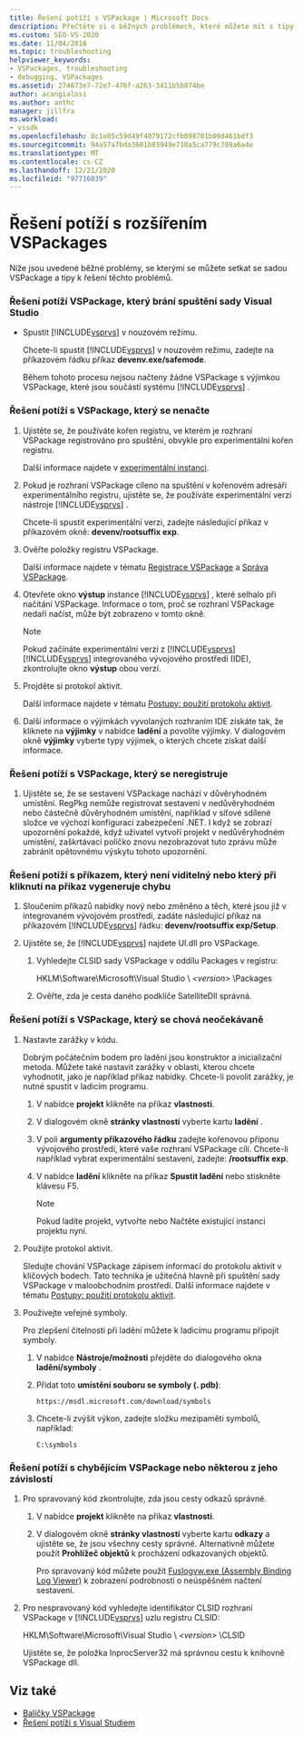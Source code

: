 ```yaml
---
title: Řešení potíží s VSPackage | Microsoft Docs
description: Přečtěte si o běžných problémech, které můžete mít s tipy pro VSPackage a řešení potíží, abyste mohli problémy vyřešit.
ms.custom: SEO-VS-2020
ms.date: 11/04/2016
ms.topic: troubleshooting
helpviewer_keywords:
- VSPackages, troubleshooting
- debugging, VSPackages
ms.assetid: 274673e7-72e7-476f-a263-3411b5b874be
author: acangialosi
ms.author: anthc
manager: jillfra
ms.workload:
- vssdk
ms.openlocfilehash: 0c1e85c59d49f4079172cfb098701b09d461bdf3
ms.sourcegitcommit: 94a57a7bda3601b83949e710a5ca779c709a6a4e
ms.translationtype: MT
ms.contentlocale: cs-CZ
ms.lasthandoff: 12/21/2020
ms.locfileid: "97716039"
---
```

# <a name="troubleshooting-vspackages"></a>Řešení potíží s rozšířením VSPackages
Níže jsou uvedené běžné problémy, se kterými se můžete setkat se sadou VSPackage a tipy k řešení těchto problémů.

### <a name="to-troubleshoot-a-vspackage-that-keeps-visual-studio-from-starting"></a>Řešení potíží VSPackage, který brání spuštění sady Visual Studio

- Spustit [!INCLUDE[vsprvs](../code-quality/includes/vsprvs_md.md)] v nouzovém režimu.

   Chcete-li spustit [!INCLUDE[vsprvs](../code-quality/includes/vsprvs_md.md)] v nouzovém režimu, zadejte na příkazovém řádku příkaz **devenv.exe/safemode**.

   Během tohoto procesu nejsou načteny žádné VSPackage s výjimkou VSPackage, které jsou součástí systému [!INCLUDE[vsprvs](../code-quality/includes/vsprvs_md.md)] .

### <a name="to-troubleshoot-a-vspackage-that-does-not-load"></a>Řešení potíží s VSPackage, který se nenačte

1. Ujistěte se, že používáte kořen registru, ve kterém je rozhraní VSPackage registrováno pro spuštění, obvykle pro experimentální kořen registru.

    Další informace najdete v [experimentální instanci](../extensibility/the-experimental-instance.md).

2. Pokud je rozhraní VSPackage cíleno na spuštění v kořenovém adresáři experimentálního registru, ujistěte se, že používáte experimentální verzi nástroje [!INCLUDE[vsprvs](../code-quality/includes/vsprvs_md.md)] .

    Chcete-li spustit experimentální verzi, zadejte následující příkaz v příkazovém okně: **devenv/rootsuffix exp**.

3. Ověřte položky registru VSPackage.

    Další informace najdete v tématu [Registrace VSPackage](registering-and-unregistering-vspackages.md) a [Správa VSPackage](../extensibility/managing-vspackages.md).

4. Otevřete okno **výstup** instance [!INCLUDE[vsprvs](../code-quality/includes/vsprvs_md.md)] , které selhalo při načítání VSPackage. Informace o tom, proč se rozhraní VSPackage nedaří načíst, může být zobrazeno v tomto okně.

   > [!NOTE]
   > Pokud začínáte experimentální verzi z [!INCLUDE[vsprvs](../code-quality/includes/vsprvs_md.md)] [!INCLUDE[vsprvs](../code-quality/includes/vsprvs_md.md)] integrovaného vývojového prostředí (IDE), zkontrolujte okno **výstup** obou verzí.

5. Projděte si protokol aktivit.

    Další informace najdete v tématu [Postupy: použití protokolu aktivit](../extensibility/how-to-use-the-activity-log.md).

6. Další informace o výjimkách vyvolaných rozhraním IDE získáte tak, že kliknete na **výjimky** v nabídce **ladění** a povolíte výjimky. V dialogovém okně **výjimky** vyberte typy výjimek, o kterých chcete získat další informace.

### <a name="to-troubleshoot-a-vspackage-that-does-not-register"></a>Řešení potíží s VSPackage, který se neregistruje

1. Ujistěte se, že se sestavení VSPackage nachází v důvěryhodném umístění. RegPkg nemůže registrovat sestavení v nedůvěryhodném nebo částečně důvěryhodném umístění, například v síťové sdílené složce ve výchozí konfiguraci zabezpečení .NET. I když se zobrazí upozornění pokaždé, když uživatel vytvoří projekt v nedůvěryhodném umístění, zaškrtávací políčko znovu nezobrazovat tuto zprávu může zabránit opětovnému výskytu tohoto upozornění.

### <a name="to-troubleshoot-a-command-that-is-not-visible-or-that-generates-an-error-when-you-click-a-command"></a>Řešení potíží s příkazem, který není viditelný nebo který při kliknutí na příkaz vygeneruje chybu

1. Sloučením příkazů nabídky nový nebo změněno a těch, které jsou již v integrovaném vývojovém prostředí, zadáte následující příkaz na příkazovém [!INCLUDE[vsprvs](../code-quality/includes/vsprvs_md.md)] řádku: **devenv/rootsuffix exp/Setup**.

2. Ujistěte se, že [!INCLUDE[vsprvs](../code-quality/includes/vsprvs_md.md)] najdete UI.dll pro VSPackage.

   1. Vyhledejte CLSID sady VSPackage v oddílu Packages v registru:

        HKLM\Software\Microsoft\Visual Studio \\ *\<version>* \Packages

   2. Ověřte, zda je cesta daného podklíče SatelliteDll správná.

### <a name="to-troubleshoot-a-vspackage-that-behaves-unexpectedly"></a>Řešení potíží s VSPackage, který se chová neočekávaně

1. Nastavte zarážky v kódu.

     Dobrým počátečním bodem pro ladění jsou konstruktor a inicializační metoda. Můžete také nastavit zarážky v oblasti, kterou chcete vyhodnotit, jako je například příkaz nabídky. Chcete-li povolit zarážky, je nutné spustit v ladicím programu.

    1. V nabídce **projekt** klikněte na příkaz **vlastnosti**.

    2. V dialogovém okně **stránky vlastností** vyberte kartu **ladění** .

    3. V poli **argumenty příkazového řádku** zadejte kořenovou příponu vývojového prostředí, které vaše rozhraní VSPackage cílí. Chcete-li například vybrat experimentální sestavení, zadejte: **/rootsuffix exp**.

    4. V nabídce **ladění** klikněte na příkaz **Spustit ladění** nebo stiskněte klávesu F5.

        > [!NOTE]
        > Pokud ladíte projekt, vytvořte nebo Načtěte existující instanci projektu nyní.

2. Použijte protokol aktivit.

     Sledujte chování VSPackage zápisem informací do protokolu aktivit v klíčových bodech. Tato technika je užitečná hlavně při spuštění sady VSPackage v maloobchodním prostředí. Další informace najdete v tématu [Postupy: použití protokolu aktivit](../extensibility/how-to-use-the-activity-log.md).

3. Používejte veřejné symboly.

     Pro zlepšení čitelnosti při ladění můžete k ladicímu programu připojit symboly.

    1. V nabídce **Nástroje/možnosti** přejděte do dialogového okna **ladění/symboly** .

    2. Přidat toto **umístění souboru se symboly (. pdb)**:

         `https://msdl.microsoft.com/download/symbols`

    3. Chcete-li zvýšit výkon, zadejte složku mezipaměti symbolů, například:

        ```
        C:\symbols
        ```

### <a name="to-troubleshoot-a-missing-vspackage-or-one-of-its-dependencies"></a>Řešení potíží s chybějícím VSPackage nebo některou z jeho závislostí

1. Pro spravovaný kód zkontrolujte, zda jsou cesty odkazů správné.

   1. V nabídce **projekt** klikněte na příkaz **vlastnosti**.

   2. V dialogovém okně **stránky vlastností** vyberte kartu **odkazy** a ujistěte se, že jsou všechny cesty správné. Alternativně můžete použít **Prohlížeč objektů** k procházení odkazovaných objektů.

        Pro spravovaný kód můžete použít [Fuslogvw.exe (Assembly Binding Log Viewer)](/dotnet/framework/tools/fuslogvw-exe-assembly-binding-log-viewer) k zobrazení podrobností o neúspěšném načtení sestavení.

2. Pro nespravovaný kód vyhledejte identifikátor CLSID rozhraní VSPackage v [!INCLUDE[vsprvs](../code-quality/includes/vsprvs_md.md)] uzlu registru CLSID:

    HKLM\Software\Microsoft\Visual Studio \\ *\<version>* \CLSID

   Ujistěte se, že položka InprocServer32 má správnou cestu k knihovně VSPackage dll.

## <a name="see-also"></a>Viz také
- [Balíčky VSPackage](../extensibility/internals/vspackages.md)
- [Řešení potíží s Visual Studiem](/troubleshoot/visualstudio/welcome-visual-studio/)
